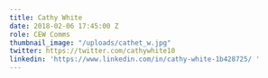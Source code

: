 ```yaml
---
title: Cathy White
date: 2018-02-06 17:45:00 Z
role: CEW Comms
thumbnail_image: "/uploads/cathet_w.jpg"
twitter: https://twitter.com/cathywhite10
linkedin: 'https://www.linkedin.com/in/cathy-white-1b428725/ '
---
```


